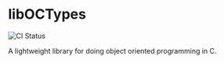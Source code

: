 # libOCTypes

![CI Status](https://github.com/YourUsername/OCTypes/actions/workflows/ci.yml/badge.svg)

A lightweight library for doing object oriented programming in C.

